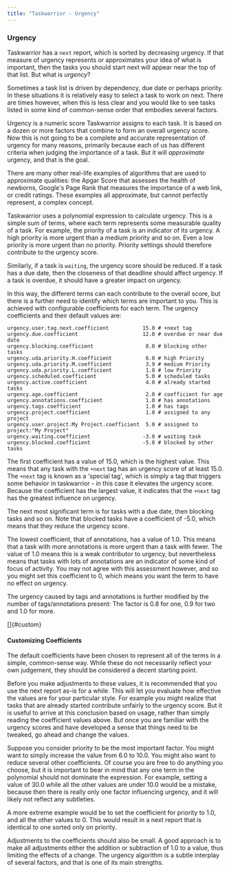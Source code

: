 ```yaml
---
title: "Taskwarrior - Urgency"
---
```


### Urgency

Taskwarrior has a `next` report, which is sorted by decreasing urgency. If that
measure of urgency represents or approximates your idea of what is important,
then the tasks you should start next will appear near the top of that list. But
what is *urgency*?

Sometimes a task list is driven by dependency, due date or perhaps priority. In
these situations it is relatively easy to select a task to work on next. There
are times however, when this is less clear and you would like to see tasks
listed in some kind of common-sense order that embodies several factors.

Urgency is a numeric score Taskwarrior assigns to each task. It is based on a
dozen or more factors that combine to form an overall urgency score. Now this is
not going to be a complete and accurate representation of urgency for many
reasons, primarily because each of us has different criteria when judging the
importance of a task. But it will *approximate* urgency, and that is the goal.

There are many other real-life examples of algorithms that are used to
approximate qualities: the Apgar Score that assesses the health of newborns,
Google\'s Page Rank that measures the importance of a web link, or credit
ratings. These examples all approximate, but cannot perfectly represent, a
complex concept.

Taskwarrior uses a polynomial expression to calculate urgency. This is a simple
sum of terms, where each term represents some measurable quality of a task. For
example, the priority of a task is an indicator of its urgency. A high priority
is more urgent than a medium priority and so on. Even a low priority is more
urgent than no priority. Priority settings should therefore contribute to the
urgency score.

Similarly, if a task is `waiting`, the urgency score should be reduced. If a
task has a due date, then the closeness of that deadline should affect urgency.
If a task is overdue, it should have a greater impact on urgency.

In this way, the different terms can each contribute to the overall score, but
there is a further need to identify which terms are important to you. This is
achieved with configurable coefficients for each term. The urgency coefficients
and their default values are:

    urgency.user.tag.next.coefficient           15.0 # +next tag
    urgency.due.coefficient                     12.0 # overdue or near due date
    urgency.blocking.coefficient                 8.0 # blocking other tasks
    urgency.uda.priority.H.coefficient           6.0 # high Priority
    urgency.uda.priority.M.coefficient           3.9 # medium Priority
    urgency.uda.priority.L.coefficient           1.8 # low Priority
    urgency.scheduled.coefficient                5.0 # scheduled tasks
    urgency.active.coefficient                   4.0 # already started tasks
    urgency.age.coefficient                      2.0 # coefficient for age
    urgency.annotations.coefficient              1.0 # has annotations
    urgency.tags.coefficient                     1.0 # has tags
    urgency.project.coefficient                  1.0 # assigned to any project
    urgency.user.project.My Project.coefficient  5.0 # assigned to project:"My Project"
    urgency.waiting.coefficient                 -3.0 # waiting task
    urgency.blocked.coefficient                 -5.0 # blocked by other tasks

The first coefficient has a value of 15.0, which is the highest value. This
means that any task with the `+next` tag has an urgency score of at least 15.0.
The `+next` tag is known as a \'special tag\', which is simply a tag that
triggers some behavior in taskwarrior - in this case it elevates the urgency
score. Because the coefficient has the largest value, it indicates that the
`+next` tag has the greatest influence on urgency.

The next most significant term is for tasks with a due date, then blocking tasks
and so on. Note that blocked tasks have a coefficient of -5.0, which means that
they reduce the urgency score.

The lowest coefficient, that of annotations, has a value of 1.0. This means that
a task with more annotations is more urgent than a task with fewer. The value of
1.0 means this is a weak contributor to urgency, but nevertheless means that
tasks with lots of annotations are an indicator of some kind of focus of
activity. You may not agree with this assessment however, and so you might set
this coefficient to 0, which means you want the term to have no effect on
urgency.

The urgency caused by tags and annotations is further modified by the number of
tags/annotations present: The factor is 0.8 for one, 0.9 for two and 1.0 for
more.

[]{#custom}

#### Customizing Coefficients

The default coefficients have been chosen to represent all of the terms in a
simple, common-sense way. While these do not necessarily reflect your own
judgement, they should be considered a decent starting point.

Before you make adjustments to these values, it is recommended that you use the
next report as-is for a while. This will let you evaluate how effective the
values are for your particular style. For example you might realize that tasks
that are already started contribute unfairly to the urgency score. But it is
useful to arrive at this conclusion based on usage, rather than simply reading
the coefficient values above. But once you are familiar with the urgency scores
and have developed a sense that things need to be tweaked, go ahead and change
the values.

Suppose you consider priority to be the most important factor. You might want to
simply increase the value from 6.0 to 10.0. You might also want to reduce
several other coefficients. Of course you are free to do anything you choose,
but it is important to bear in mind that any one term in the polynomial should
not dominate the expression. For example, setting a value of 30.0 while all the
other values are under 10.0 would be a mistake, because then there is really
only one factor influencing urgency, and it will likely not reflect any
subtleties.

A more extreme example would be to set the coefficient for priority to 1.0, and
all the other values to 0. This would result in a next report that is identical
to one sorted only on priority.

Adjustments to the coefficients should also be small. A good approach is to make
all adjustments either the addition or subtraction of 1.0 to a value, thus
limiting the effects of a change. The urgency algorithm is a subtle interplay of
several factors, and that is one of its main strengths.
